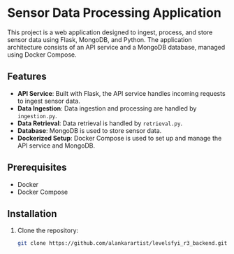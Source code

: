 # Sensor Data Processing Application

This project is a web application designed to ingest, process, and store sensor data using Flask, MongoDB, and Python. The application architecture consists of an API service and a MongoDB database, managed using Docker Compose.

## Features

- **API Service**: Built with Flask, the API service handles incoming requests to ingest sensor data.
- **Data Ingestion**: Data ingestion and processing are handled by `ingestion.py`.
- **Data Retrieval**: Data retrieval is handled by `retrieval.py`.
- **Database**: MongoDB is used to store sensor data.
- **Dockerized Setup**: Docker Compose is used to set up and manage the API service and MongoDB.

## Prerequisites

- Docker
- Docker Compose

## Installation

1. Clone the repository:
   ```bash
   git clone https://github.com/alankarartist/levelsfyi_r3_backend.git
